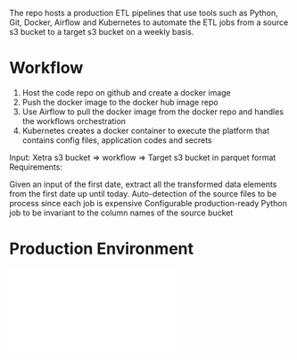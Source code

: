 The repo hosts a production ETL pipelines that use tools such as Python, Git, Docker, Airflow and 
Kubernetes to automate the ETL jobs from a source s3 bucket to a target s3 bucket on a 
weekly basis. 


# Workflow
1. Host the code repo on github and create a docker image
2. Push the docker image to the docker hub image repo
3. Use Airflow to pull the docker image from the docker repo and handles the workflows orchestration
4. Kubernetes creates a docker container to execute the platform that contains config files, application codes and secrets

Input: Xetra s3 bucket => workflow => Target s3 bucket in parquet format
Requirements: 

Given an input of the first date, extract all the transformed data elements from the first date up until today.
Auto-detection of the source files to be process since each job is expensive
Configurable production-ready Python job to be invariant to the column names of the source bucket 

# Production Environment 
![Production Env](images/production_environment.pdf)
